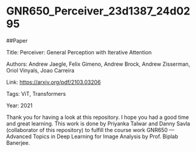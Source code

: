 # GNR650_Perceiver_23d1387_24d0295
##Paper

Title: Perceiver: General Perception with Iterative Attention

Authors: Andrew Jaegle, Felix Gimeno, Andrew Brock, Andrew Zisserman, Oriol Vinyals, Joao Carreira

Link: https://arxiv.org/pdf/2103.03206

Tags: ViT, Transformers

Year: 2021








Thank you for having a look at this repository. I hope you had a good time and great learning. This work is done by Priyanka Talwar and Danny Savla (collaborator of this repository) to fulfill the course work GNR650 — Advanced Topics in Deep Learning for Image Analysis by Prof. Biplab Banerjee.
